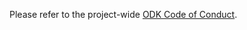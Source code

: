 Please refer to the project-wide [ODK Code of Conduct](https://github.com/getodk/governance/blob/master/CODE-OF-CONDUCT.md).
